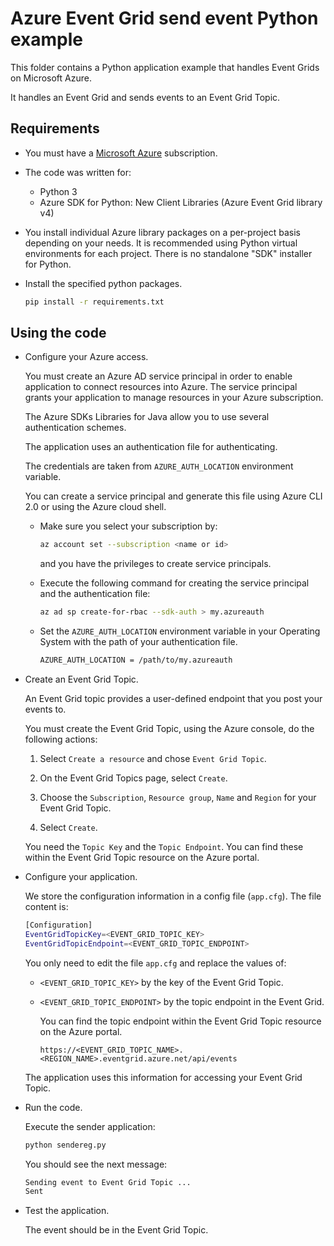 # Azure Event Grid send event Python example

This folder contains a Python application example that handles Event Grids on Microsoft Azure.

It handles an Event Grid and sends events to an Event Grid Topic.

## Requirements

* You must have a [Microsoft Azure](https://azure.microsoft.com/) subscription.

* The code was written for:
  * Python 3
  * Azure SDK for Python: New Client Libraries (Azure Event Grid library v4)

* You install individual Azure library packages on a per-project basis depending on your needs. It is recommended using Python virtual environments for each project. There is no standalone "SDK" installer for Python.

* Install the specified python packages.

  ```bash
  pip install -r requirements.txt
  ```

## Using the code

* Configure your Azure access.

  You must create an Azure AD service principal in order to enable application to connect resources into Azure. The service principal grants your application to manage resources in your Azure subscription.

  The Azure SDKs Libraries for Java allow you to use several authentication schemes.

  The application uses an authentication file for authenticating.

  The credentials are taken from `AZURE_AUTH_LOCATION` environment variable.

  You can create a service principal and generate this file using Azure CLI 2.0 or using the Azure cloud shell.

  * Make sure you select your subscription by:

    ```bash
    az account set --subscription <name or id>
    ```

    and you have the privileges to create service principals.

  * Execute the following command for creating the service principal and the authentication file:
  
    ```bash
    az ad sp create-for-rbac --sdk-auth > my.azureauth
    ```
  
  * Set the `AZURE_AUTH_LOCATION` environment variable in your Operating System with the path of your authentication file.

    ```bash
    AZURE_AUTH_LOCATION = /path/to/my.azureauth
    ```

* Create an Event Grid Topic.

  An Event Grid topic provides a user-defined endpoint that you post your events to.

  You must create the Event Grid Topic, using the Azure console, do the following actions:

  1. Select `Create a resource` and chose `Event Grid Topic`.

  2. On the Event Grid Topics page, select `Create`.

  3. Choose the `Subscription`, `Resource group`, `Name` and `Region` for your Event Grid Topic.

  4. Select `Create`.

  You need the `Topic Key` and the `Topic Endpoint`. You can find these within the Event Grid Topic resource on the Azure portal.

* Configure your application.

  We store the configuration information in a config file (`app.cfg`). The file content is:

  ```bash
  [Configuration]
  EventGridTopicKey=<EVENT_GRID_TOPIC_KEY>
  EventGridTopicEndpoint=<EVENT_GRID_TOPIC_ENDPOINT>
  ```

  You only need to edit the file `app.cfg` and replace the values of:
  
  * `<EVENT_GRID_TOPIC_KEY>` by the key of the Event Grid Topic.
  * `<EVENT_GRID_TOPIC_ENDPOINT>` by the topic endpoint in the Event Grid.

    You can find the topic endpoint within the Event Grid Topic resource on the Azure portal.

    `https://<EVENT_GRID_TOPIC_NAME>.<REGION_NAME>.eventgrid.azure.net/api/events`
  
  The application uses this information for accessing your Event Grid Topic.

* Run the code.

  Execute the sender application:

  ```bash
  python sendereg.py
  ```

  You should see the next message:
  
  ```bash
  Sending event to Event Grid Topic ...
  Sent
  ```

* Test the application.

  The event should be in the Event Grid Topic.
